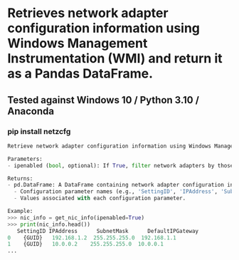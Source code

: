 # Retrieves network adapter configuration information using Windows Management Instrumentation (WMI) and return it as a Pandas DataFrame.

## Tested against Windows 10 / Python 3.10 / Anaconda

### pip install netzcfg


```python
Retrieve network adapter configuration information using Windows Management Instrumentation (WMI) and return it as a Pandas DataFrame.

Parameters:
- ipenabled (bool, optional): If True, filter network adapters by those with IP enabled (default is False).

Returns:
- pd.DataFrame: A DataFrame containing network adapter configuration information, with columns:
  - Configuration parameter names (e.g., 'SettingID', 'IPAddress', 'SubnetMask', etc.).
  - Values associated with each configuration parameter.

Example:
>>> nic_info = get_nic_info(ipenabled=True)
>>> print(nic_info.head())
   SettingID IPAddress      SubnetMask      DefaultIPGateway
0    {GUID}   192.168.1.2  255.255.255.0  192.168.1.1
1    {GUID}   10.0.0.2    255.255.255.0  10.0.0.1
...

```